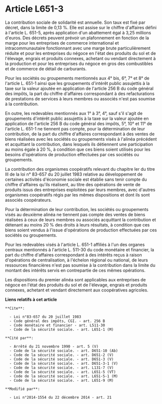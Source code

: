 # Article L651-3

La contribution sociale de solidarité est annuelle. Son taux est fixé par décret, dans la limite de 0,13 %. Elle est assise
sur le chiffre d'affaires défini à l'article L. 651-5, après application d'un abattement égal à 3,25 millions d'euros. Des
décrets peuvent prévoir un plafonnement en fonction de la marge pour les entreprises de commerce international et
intracommunautaire fonctionnant avec une marge brute particulièrement réduite et pour les entreprises du négoce en l'état des
produits du sol et de l'élevage, engrais et produits connexes, achetant ou vendant directement à la production et pour les
entreprises du négoce en gros des combustibles et de commerce de détail de carburants. 

Pour les sociétés ou groupements mentionnés aux 4° bis, 6°, 7° et 8° de l'article L. 651-1 ainsi que les groupements
d'intérêt public assujettis à la taxe sur la valeur ajoutée en application de l'article 256 B du code général des impôts, la
part du chiffre d'affaires correspondant à des refacturations de prestations de services à leurs membres ou associés n'est
pas soumise à la contribution. 

En outre, les redevables mentionnés aux 1° à 3°, 4°, sauf s'il s'agit de groupements d'intérêt public assujettis à la taxe
sur la valeur ajoutée en application de l'article 256 B du code général des impôts, 5°, 10° et 11° de l'article L. 651-1 ne
tiennent pas compte, pour la détermination de leur contribution, de la part du chiffre d'affaires correspondant à des ventes
de biens réalisées avec les sociétés ou groupements visés à l'alinéa précédent et acquittant la contribution, dans lesquels
ils détiennent une participation au moins égale à 20 %, à condition que ces biens soient utilisés pour les besoins
d'opérations de production effectuées par ces sociétés ou groupements. 

La contribution des organismes coopératifs relevant du chapitre Ier du titre III de la loi n° 83-657 du 20 juillet 1983
relative au développement de certaines activités d'économie sociale est établie sans tenir compte du chiffre d'affaires
qu'ils réalisent, au titre des opérations de vente de produits issus des entreprises exploitées par leurs membres, avec
d'autres organismes coopératifs régis par les mêmes dispositions et dont ils sont associés coopérateurs. 

Pour la détermination de leur contribution, les sociétés ou groupements visés au deuxième alinéa ne tiennent pas compte des
ventes de biens réalisées à ceux de leurs membres ou associés acquittant la contribution et détenant au moins 20 % des droits
à leurs résultats, à condition que ces biens soient vendus à l'issue d'opérations de production effectuées par ces sociétés
ou groupements. 

Pour les redevables visés à l'article L. 651-1 affiliés à l'un des organes centraux mentionnés à l'article L. 511-30 du code
monétaire et financier, la part du chiffre d'affaires correspondant à des intérêts reçus à raison d'opérations de
centralisation, à l'échelon régional ou national, de leurs ressources financières n'est pas soumise à la contribution dans la
limite du montant des intérêts servis en contrepartie de ces mêmes opérations. 

Les dispositions du premier alinéa sont applicables aux entreprises de négoce en l'état des produits du sol et de l'élevage,
engrais et produits connexes, achetant et vendant directement aux coopératives agricoles.

**Liens relatifs à cet article**

	**Cite**:

	  - Loi n°83-657 du 20 juillet 1983
	  - Code général des impôts, CGI. - art. 256 B
	  - Code monétaire et financier - art. L511-30
	  - Code de la sécurité sociale. - art. L651-1 (M)

	**Cité par**:

	  - Arrêté du 21 novembre 1990 - art. 5 (V)
	  - Code de la sécurité sociale. - art. D651-10 (Ab)
	  - Code de la sécurité sociale. - art. D651-2 (V)
	  - Code de la sécurité sociale. - art. D651-3 (V)
	  - Code de la sécurité sociale. - art. D651-3-1 (V)
	  - Code de la sécurité sociale. - art. L131-7 (V)
	  - Code de la sécurité sociale. - art. L651-5 (VT)
	  - Code de la sécurité sociale. - art. L651-5-1 (M)
	  - Code de la sécurité sociale. - art. L651-9 (M)

	**Modifié par**:

	  - Loi n°2014-1554 du 22 décembre 2014 - art. 21
